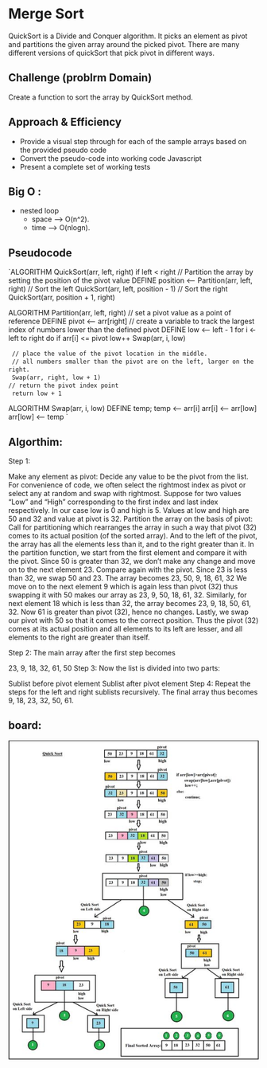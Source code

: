 # Merge Sort
QuickSort is a Divide and Conquer algorithm. It picks an element as pivot and partitions the given array around the picked pivot. There are many different versions of quickSort that pick pivot in different ways.


## Challenge (problrm Domain)
   
Create a function to sort the array by QuickSort method.


## Approach & Efficiency

* Provide a visual step through for each of the sample arrays based on the provided pseudo code
* Convert the pseudo-code into working code Javascript
* Present a complete set of working tests

## Big O :
- nested loop 
    - space --> O(n^2).
    - time --> O(nlogn).



## Pseudocode
`ALGORITHM QuickSort(arr, left, right)
    if left < right
        // Partition the array by setting the position of the pivot value 
        DEFINE position <-- Partition(arr, left, right)
        // Sort the left
        QuickSort(arr, left, position - 1)
        // Sort the right
        QuickSort(arr, position + 1, right)

ALGORITHM Partition(arr, left, right)
    // set a pivot value as a point of reference
    DEFINE pivot <-- arr[right]
    // create a variable to track the largest index of numbers lower than the defined pivot
    DEFINE low <-- left - 1
    for i <- left to right do
        if arr[i] <= pivot
            low++
            Swap(arr, i, low)

     // place the value of the pivot location in the middle.
     // all numbers smaller than the pivot are on the left, larger on the right. 
     Swap(arr, right, low + 1)
    // return the pivot index point
     return low + 1

ALGORITHM Swap(arr, i, low)
    DEFINE temp;
    temp <-- arr[i]
    arr[i] <-- arr[low]
    arr[low] <-- temp `



## Algorthim:

Step 1:

Make any element as pivot: Decide any value to be the pivot from the list. For convenience of code, we often select the rightmost index as pivot or select any at random and swap with rightmost. Suppose for two values “Low” and “High” corresponding to the first index and last index respectively.
In our case low is 0 and high is 5.
Values at low and high are 50 and 32 and value at pivot is 32.
Partition the array on the basis of pivot: Call for partitioning which rearranges the array in such a way that pivot (32) comes to its actual position (of the sorted array). And to the left of the pivot, the array has all the elements less than it, and to the right greater than it.
In the partition function, we start from the first element and compare it with the pivot. Since 50 is greater than 32, we don’t make any change and move on to the next element 23.
Compare again with the pivot. Since 23 is less than 32, we swap 50 and 23. The array becomes 23, 50, 9, 18, 61, 32
We move on to the next element 9 which is again less than pivot (32) thus swapping it with 50 makes our array as 23, 9, 50, 18, 61, 32.
Similarly, for next element 18 which is less than 32, the array becomes 23, 9, 18, 50, 61, 32. Now 61 is greater than pivot (32), hence no changes.
Lastly, we swap our pivot with 50 so that it comes to the correct position.
Thus the pivot (32) comes at its actual position and all elements to its left are lesser, and all elements to the right are greater than itself.

Step 2: The main array after the first step becomes

23, 9, 18, 32, 61, 50
Step 3: Now the list is divided into two parts:

Sublist before pivot element
Sublist after pivot element
Step 4: Repeat the steps for the left and right sublists recursively. The final array thus becomes
9, 18, 23, 32, 50, 61.


## board:

![img](./uml.jpg)


